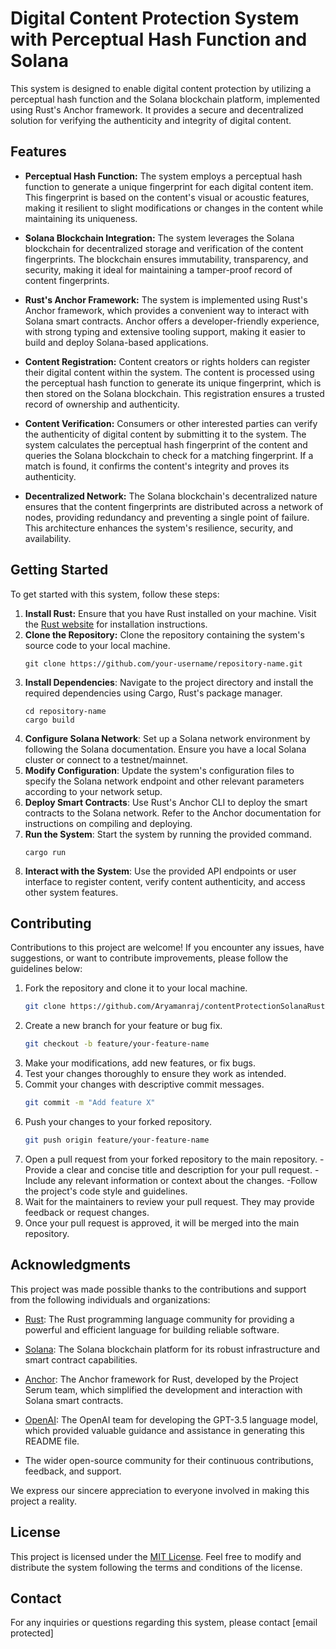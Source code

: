 # Digital Content Protection System with Perceptual Hash Function and Solana

This system is designed to enable digital content protection by utilizing a perceptual hash function and the Solana blockchain platform, implemented using Rust's Anchor framework. It provides a secure and decentralized solution for verifying the authenticity and integrity of digital content.

## Features

- **Perceptual Hash Function:** The system employs a perceptual hash function to generate a unique fingerprint for each digital content item. This fingerprint is based on the content's visual or acoustic features, making it resilient to slight modifications or changes in the content while maintaining its uniqueness.

- **Solana Blockchain Integration:** The system leverages the Solana blockchain for decentralized storage and verification of the content fingerprints. The blockchain ensures immutability, transparency, and security, making it ideal for maintaining a tamper-proof record of content fingerprints.

- **Rust's Anchor Framework:** The system is implemented using Rust's Anchor framework, which provides a convenient way to interact with Solana smart contracts. Anchor offers a developer-friendly experience, with strong typing and extensive tooling support, making it easier to build and deploy Solana-based applications.

- **Content Registration:** Content creators or rights holders can register their digital content within the system. The content is processed using the perceptual hash function to generate its unique fingerprint, which is then stored on the Solana blockchain. This registration ensures a trusted record of ownership and authenticity.

- **Content Verification:** Consumers or other interested parties can verify the authenticity of digital content by submitting it to the system. The system calculates the perceptual hash fingerprint of the content and queries the Solana blockchain to check for a matching fingerprint. If a match is found, it confirms the content's integrity and proves its authenticity.

- **Decentralized Network:** The Solana blockchain's decentralized nature ensures that the content fingerprints are distributed across a network of nodes, providing redundancy and preventing a single point of failure. This architecture enhances the system's resilience, security, and availability.

## Getting Started

To get started with this system, follow these steps:

1. **Install Rust:** Ensure that you have Rust installed on your machine. Visit the [Rust website](https://www.rust-lang.org/) for installation instructions.
2. **Clone the Repository:** Clone the repository containing the system's source code to your local machine.
   ```shell
   git clone https://github.com/your-username/repository-name.git
    ```
3. **Install Dependencies**: Navigate to the project directory and install the required dependencies using Cargo, Rust's package manager.
    ```shell
    cd repository-name
    cargo build
    ```
4. **Configure Solana Network**: Set up a Solana network environment by following the Solana documentation. Ensure you have a local Solana cluster or connect to a testnet/mainnet.
5. **Modify Configuration**: Update the system's configuration files to specify the Solana network endpoint and other relevant parameters according to your network setup.
6. **Deploy Smart Contracts**: Use Rust's Anchor CLI to deploy the smart contracts to the Solana network. Refer to the Anchor documentation for instructions on compiling and deploying.
7. **Run the System**: Start the system by running the provided command.
    ```shell
    cargo run
    ```
8. **Interact with the System**: Use the provided API endpoints or user interface to register content, verify content authenticity, and access other system features.

## Contributing

Contributions to this project are welcome! If you encounter any issues, have suggestions, or want to contribute improvements, please follow the guidelines below:

1. Fork the repository and clone it to your local machine.
   ```bash
   git clone https://github.com/Aryamanraj/contentProtectionSolanaRustApp.git
    ```
2. Create a new branch for your feature or bug fix.
   ```bash
   git checkout -b feature/your-feature-name
    ```
3. Make your modifications, add new features, or fix bugs.
4. Test your changes thoroughly to ensure they work as intended.
5. Commit your changes with descriptive commit messages.
   ```bash
   git commit -m "Add feature X" 
    ```
6. Push your changes to your forked repository.
   ```bash
   git push origin feature/your-feature-name
    ```
7. Open a pull request from your forked repository to the main repository.
    -Provide a clear and concise title and description for your pull request.
    -Include any relevant information or context about the changes.
    -Follow the project's code style and guidelines.
8. Wait for the maintainers to review your pull request. They may provide feedback or request changes.
9. Once your pull request is approved, it will be merged into the main repository.

## Acknowledgments

This project was made possible thanks to the contributions and support from the following individuals and organizations:

- [Rust](https://www.rust-lang.org/): The Rust programming language community for providing a powerful and efficient language for building reliable software.

- [Solana](https://solana.com/): The Solana blockchain platform for its robust infrastructure and smart contract capabilities.

- [Anchor](https://github.com/project-serum/anchor): The Anchor framework for Rust, developed by the Project Serum team, which simplified the development and interaction with Solana smart contracts.

- [OpenAI](https://openai.com/): The OpenAI team for developing the GPT-3.5 language model, which provided valuable guidance and assistance in generating this README file.

- The wider open-source community for their continuous contributions, feedback, and support.

We express our sincere appreciation to everyone involved in making this project a reality.

## License

This project is licensed under the [MIT License](LICENSE). Feel free to modify and distribute the system following the terms and conditions of the license.

## Contact

For any inquiries or questions regarding this system, please contact [email protected]
